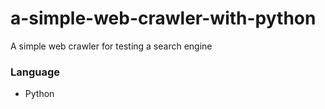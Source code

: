 # a-simple-web-crawler-with-python
 A simple web crawler for testing a search engine

 ### Language
 * Python 
